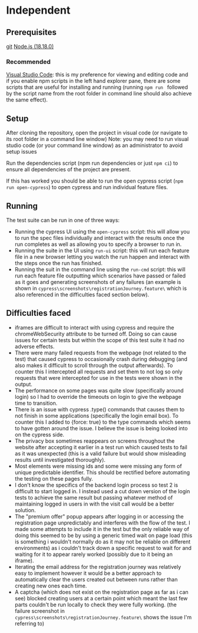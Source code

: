 # Independent

## Prerequisites
[git](https://git-scm.com/)
[Node.js (18.18.0)](https://nodejs.org/en)

### Recommended
[Visual Studio Code](https://code.visualstudio.com/): this is my preference for viewing and editing code and if you enable npm scripts in the left hand explorer pane, there are some scripts that are useful for installing and running (running `npm run ` followed by the script name from the root folder in command line should also achieve the same effect).

## Setup
After cloning the repository, open the project in visual code (or navigate to its root folder in a command  line window)
Note: you may need to run visual studio code (or your command line window) as an administrator to avoid setup issues

Run the dependencies script (npm run dependencies or just `npm ci`) to ensure all dependencies of the project are present.

If this has worked you should be able to run the open cypress script (`npm run open-cypress`) to open cypress and run individual feature files.

## Running
The test suite can be run in one of three ways:
* Running the cypress UI using the `open-cypress` script: this will allow you to run the spec files individually and interact with the results once the run completes as well as allowing you to specify a browser to run in.
* Running the suite in the UI using `run-ui` script: this will run each feature file in a new browser letting you watch the run happen and interact with the steps once the run has finished.
* Running the suit in the command line using the `run-cmd` script: this will run each feature file outputting which scenarios have passed or failed as it goes and generating screenshots of any failures (an example is shown in `cypress\screenshots\registrationJourney.feature\` which is also referenced in the difficulties faced section below).

## Difficulties faced
* iframes are difficult to interact with using cypress and require the chromeWebSecurity attribute to be turned off. Doing so can cause issues for certain tests but within the scope of this test suite it had no adverse effects.
* There were many failed requests from the webpage (not related to the test) that caused cypress to occasionally crash during debugging (and also makes it difficult to scroll through the output afterwards). To counter this I intercepted all requests and set them to not log so only requests that were intercepted for use in the tests were shown in the output.
* The performance on some pages was quite slow (specifically around login) so I had to override the timeouts on login to give the webpage time to transition.
* There is an issue with cypress .type() commands that causes them to not finish in some applications (specifically the login email box). To counter this I added to {force: true} to the type commands which seems to have gotten around the issue. I believe the issue is being looked into on the cypress side.
* The privacy box sometimes reappears on screens throughout the website after accepting it earlier in a test run which caused tests to fail as it was unexpected (this is a valid failure but would show misleading results until investigated thoroughly).
* Most elements were missing ids and some were missing any form of unique predictable identifier. This should be rectified before automating the testing on these pages fully.
* I don't know the specifics of the backend login process so test 2 is difficult to start logged in. I instead used a cut down version of the login tests to achieve the same result but passing whatever method of maintaining logged in users in with the visit call would be a better solution.
* The "premium offer" popup appears after logging in or accessing the registration page unpredictably and interferes  with the flow of the test. I made some attempts to include it in the test but the only reliable way of doing this seemed to be by using a generic timed wait on page load (this is something i wouldn't normally do as it may not be reliable on different environments) as i couldn't track down a specific request to wait for and waiting for it to appear rarely worked (possibly due to it being an iframe).
* Iterating the email address for the registration journey was relatively easy to implement however it would be a better approach to automatically clear the users created out between runs rather than creating new ones each time.
* A captcha (which does not exist on the registration page as far as i can see) blocked creating users at a certain point which meant the last few parts couldn't be run locally to check they were fully working. (the failure screenshot in `cypress\screenshots\registrationJourney.feature\` shows the issue I'm referring to)
